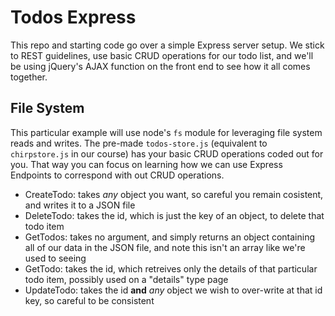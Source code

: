 # Todos Express

This repo and starting code go over a simple Express server setup. We stick to REST guidelines, use basic CRUD operations for our todo list, and we'll be using jQuery's AJAX function on the front end to see how it all comes together.

## File System

This particular example will use node's `fs` module for leveraging file system reads and writes. The pre-made `todos-store.js` (equivalent to `chirpstore.js` in our course) has your basic CRUD operations coded out for you. That way you can focus on learning how we can use Express Endpoints to correspond with out CRUD operations.

-   CreateTodo: takes _any_ object you want, so careful you remain cosistent, and writes it to a JSON file
-   DeleteTodo: takes the id, which is just the key of an object, to delete that todo item
-   GetTodos: takes no argument, and simply returns an object containing all of our data in the JSON file, and note this isn't an array like we're used to seeing
-   GetTodo: takes the id, which retreives only the details of that particular todo item, possibly used on a "details" type page
-   UpdateTodo: takes the id **and** _any_ object we wish to over-write at that id key, so careful to be consistent
